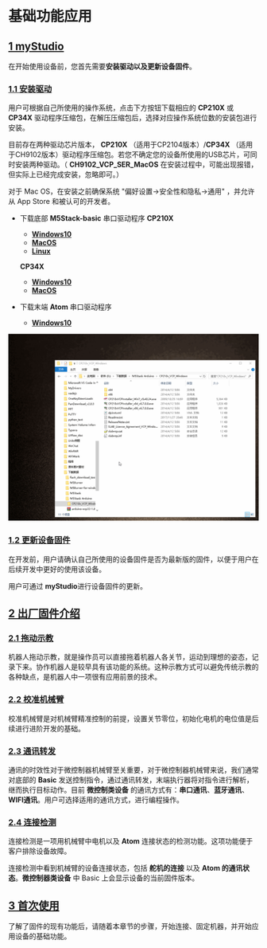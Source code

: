 # 基础功能应用

## [**1 myStudio**](4.1-myStudio/README.md)
在开始使用设备前，您首先需要**安装驱动以及更新设备固件**。

### [1.1 安装驱动](4.1-myStudio/4.1.1-myStudio_download_driverinstalled.md)

用户可根据自己所使用的操作系统，点击下方按钮下载相应的 **CP210X** 或 **CP34X** 驱动程序压缩包，在解压压缩包后，选择对应操作系统位数的安装包进行安装。

目前存在两种驱动芯片版本， **CP210X** （适用于CP2104版本）/**CP34X** （适用于CH9102版本）驱动程序压缩包。若您不确定您的设备所使用的USB芯片，可同时安装两种驱动。（ **CH9102_VCP_SER_MacOS** 在安装过程中，可能出现报错，但实际上已经完成安装，忽略即可。）

对于 Mac OS，在安装之前确保系统 "偏好设置->安全性和隐私->通用" ，并允许从 App Store 和被认可的开发者。

- 下载底部 **M5Stack-basic** 串口驱动程序
  **CP210X**
  
  - [ **Windows10** ](https://download.elephantrobotics.com/software/drivers/CP210x_VCP_Windows.zip)
  - [ **MacOS** ](https://download.elephantrobotics.com/software/drivers/CP210x_VCP_MacOS.zip)
  - [ **Linux** ](https://download.elephantrobotics.com/software/drivers/CP210x_VCP_Linux.zip)
  
  **CP34X**
  - [ **Windows10** ](https://download.elephantrobotics.com/software/drivers/CH9102_VCP_SER_Windows.exe)
  - [ **MacOS** ](https://download.elephantrobotics.com/software/drivers/CH9102_VCP_MacOS.zip)
  
- 下载末端 **Atom** 串口驱动程序 
  - [ **Windows10** ](https://download.elephantrobotics.com/software/drivers/CDM21228_Setup.zip)


![P210X_install](../resources/7-BasicFunctionApplication/7.1/CP210X_install.gif)

###  [1.2 更新设备固件](./7.1-myStudio/7.1.2-myStudio_flash_firmwares.md)

在开发前，用户请确认自己所使用的设备固件是否为最新版的固件，以便于用户在后续开发中更好的使用该设备。

用户可通过 **myStudio**进行设备固件的更新。

##  [**2 出厂固件介绍**](https://docs.elephantrobotics.com/docs/mycobot_280_m5_cn/3-FunctionsAndApplications/5.BasicFunction/5.3-FirmwareFunctionDescription/)

###  [2.1 拖动示教](https://docs.elephantrobotics.com/docs/mycobot_280_m5_cn/3-FunctionsAndApplications/5.BasicFunction/5.3-FirmwareFunctionDescription/5.3.1-moving/5.3.1.1-micro_controller.html)

机器人拖动示教，就是操作员可以直接拖着机器人各关节，运动到理想的姿态，记录下来。协作机器人是较早具有该功能的系统。这种示教方式可以避免传统示教的各种缺点，是机器人中一项很有应用前景的技术。

###  [2.2 校准机械臂](https://docs.elephantrobotics.com/docs/mycobot_280_m5_cn/3-FunctionsAndApplications/5.BasicFunction/5.3-FirmwareFunctionDescription/5.3.2-calibration/5.3.2.1-micro_controller.html)

校准机械臂是对机械臂精准控制的前提，设置关节零位，初始化电机的电位值是后续进行进阶开发的基础。

###  [2.3 通讯转发](https://docs.elephantrobotics.com/docs/mycobot_280_m5_cn/3-FunctionsAndApplications/5.BasicFunction/5.3-FirmwareFunctionDescription/5.3.3-transponder/5.3.3.1-micro_controller.html)

通讯的时效性对于微控制器机械臂至关重要，对于微控制器机械臂来说，我们通常对底部的 **Basic** 发送控制指令，通过通讯转发，末端执行器将对指令进行解析，继而执行目标动作。目前 **微控制类设备** 的通讯方式有：**串口通讯**、**蓝牙通讯**、**WIFI通讯**。用户可选择适用的通讯方式，进行编程操作。

###  [2.4 连接检测](https://docs.elephantrobotics.com/docs/mycobot_280_m5_cn/3-FunctionsAndApplications/5.BasicFunction/5.3-FirmwareFunctionDescription/5.3.4-connection/5.3.4.1-micro_controller.html)

连接检测是一项用机械臂中电机以及 **Atom** 连接状态的检测功能。这项功能便于客户排除设备故障。

连接检测中看到机械臂的设备连接状态，包括 **舵机的连接** 以及 **Atom 的通讯状态**。**微控制器类设备** 中  Basic 上会显示设备的当前固件版本。

##  [**3 首次使用**](./)

了解了固件的现有功能后，请随着本章节的步骤，开始连接、固定机器，并开始应用设备的基础功能。